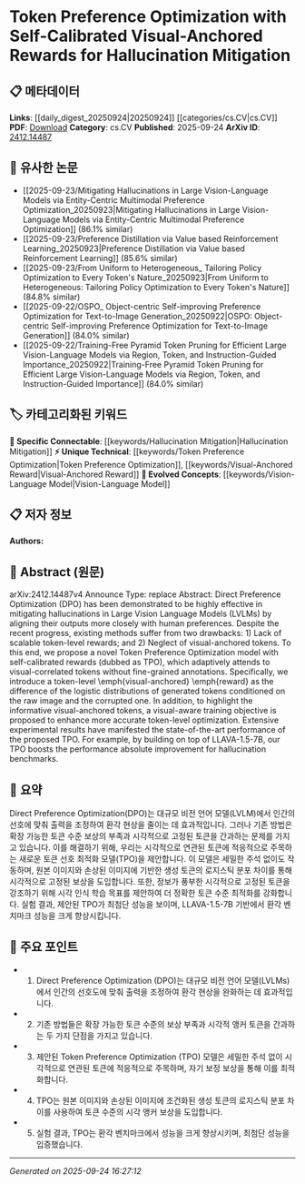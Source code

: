 <!-- KEYWORD_LINKING_METADATA:
{
  "processed_timestamp": "2025-09-24T16:27:12.358144",
  "vocabulary_version": "1.0",
  "selected_keywords": [
    "Token Preference Optimization",
    "Visual-Anchored Reward",
    "Hallucination Mitigation",
    "Vision-Language Model"
  ],
  "rejected_keywords": [],
  "similarity_scores": {
    "Token Preference Optimization": 0.78,
    "Visual-Anchored Reward": 0.77,
    "Hallucination Mitigation": 0.75,
    "Vision-Language Model": 0.8
  },
  "extraction_method": "AI_prompt_based",
  "budget_applied": true,
  "candidates_json": {
    "candidates": [
      {
        "surface": "Token Preference Optimization",
        "canonical": "Token Preference Optimization",
        "aliases": [
          "TPO"
        ],
        "category": "unique_technical",
        "rationale": "This is a novel approach introduced in the paper, crucial for linking discussions on optimization techniques in vision-language models.",
        "novelty_score": 0.85,
        "connectivity_score": 0.65,
        "specificity_score": 0.88,
        "link_intent_score": 0.78
      },
      {
        "surface": "Visual-Anchored Reward",
        "canonical": "Visual-Anchored Reward",
        "aliases": [],
        "category": "unique_technical",
        "rationale": "This concept is central to the paper's contribution, focusing on token-level optimization linked to visual data.",
        "novelty_score": 0.82,
        "connectivity_score": 0.6,
        "specificity_score": 0.85,
        "link_intent_score": 0.77
      },
      {
        "surface": "Hallucination Mitigation",
        "canonical": "Hallucination Mitigation",
        "aliases": [],
        "category": "specific_connectable",
        "rationale": "This is a key problem addressed by the paper, relevant for linking to broader discussions on improving model outputs.",
        "novelty_score": 0.7,
        "connectivity_score": 0.78,
        "specificity_score": 0.8,
        "link_intent_score": 0.75
      },
      {
        "surface": "Vision-Language Model",
        "canonical": "Vision-Language Model",
        "aliases": [
          "LVLM"
        ],
        "category": "evolved_concepts",
        "rationale": "The paper builds on this concept, which is crucial for linking multimodal learning discussions.",
        "novelty_score": 0.55,
        "connectivity_score": 0.85,
        "specificity_score": 0.7,
        "link_intent_score": 0.8
      }
    ],
    "ban_list_suggestions": [
      "Direct Preference Optimization",
      "self-calibrated rewards"
    ]
  },
  "decisions": [
    {
      "candidate_surface": "Token Preference Optimization",
      "resolved_canonical": "Token Preference Optimization",
      "decision": "linked",
      "scores": {
        "novelty": 0.85,
        "connectivity": 0.65,
        "specificity": 0.88,
        "link_intent": 0.78
      }
    },
    {
      "candidate_surface": "Visual-Anchored Reward",
      "resolved_canonical": "Visual-Anchored Reward",
      "decision": "linked",
      "scores": {
        "novelty": 0.82,
        "connectivity": 0.6,
        "specificity": 0.85,
        "link_intent": 0.77
      }
    },
    {
      "candidate_surface": "Hallucination Mitigation",
      "resolved_canonical": "Hallucination Mitigation",
      "decision": "linked",
      "scores": {
        "novelty": 0.7,
        "connectivity": 0.78,
        "specificity": 0.8,
        "link_intent": 0.75
      }
    },
    {
      "candidate_surface": "Vision-Language Model",
      "resolved_canonical": "Vision-Language Model",
      "decision": "linked",
      "scores": {
        "novelty": 0.55,
        "connectivity": 0.85,
        "specificity": 0.7,
        "link_intent": 0.8
      }
    }
  ]
}
-->

# Token Preference Optimization with Self-Calibrated Visual-Anchored Rewards for Hallucination Mitigation

## 📋 메타데이터

**Links**: [[daily_digest_20250924|20250924]] [[categories/cs.CV|cs.CV]]
**PDF**: [Download](https://arxiv.org/pdf/2412.14487.pdf)
**Category**: cs.CV
**Published**: 2025-09-24
**ArXiv ID**: [2412.14487](https://arxiv.org/abs/2412.14487)

## 🔗 유사한 논문
- [[2025-09-23/Mitigating Hallucinations in Large Vision-Language Models via Entity-Centric Multimodal Preference Optimization_20250923|Mitigating Hallucinations in Large Vision-Language Models via Entity-Centric Multimodal Preference Optimization]] (86.1% similar)
- [[2025-09-23/Preference Distillation via Value based Reinforcement Learning_20250923|Preference Distillation via Value based Reinforcement Learning]] (85.6% similar)
- [[2025-09-23/From Uniform to Heterogeneous_ Tailoring Policy Optimization to Every Token's Nature_20250923|From Uniform to Heterogeneous: Tailoring Policy Optimization to Every Token's Nature]] (84.8% similar)
- [[2025-09-22/OSPO_ Object-centric Self-improving Preference Optimization for Text-to-Image Generation_20250922|OSPO: Object-centric Self-improving Preference Optimization for Text-to-Image Generation]] (84.0% similar)
- [[2025-09-22/Training-Free Pyramid Token Pruning for Efficient Large Vision-Language Models via Region, Token, and Instruction-Guided Importance_20250922|Training-Free Pyramid Token Pruning for Efficient Large Vision-Language Models via Region, Token, and Instruction-Guided Importance]] (84.0% similar)

## 🏷️ 카테고리화된 키워드
**🔗 Specific Connectable**: [[keywords/Hallucination Mitigation|Hallucination Mitigation]]
**⚡ Unique Technical**: [[keywords/Token Preference Optimization|Token Preference Optimization]], [[keywords/Visual-Anchored Reward|Visual-Anchored Reward]]
**🚀 Evolved Concepts**: [[keywords/Vision-Language Model|Vision-Language Model]]

## 📋 저자 정보

**Authors:** 

## 📄 Abstract (원문)

arXiv:2412.14487v4 Announce Type: replace 
Abstract: Direct Preference Optimization (DPO) has been demonstrated to be highly effective in mitigating hallucinations in Large Vision Language Models (LVLMs) by aligning their outputs more closely with human preferences. Despite the recent progress, existing methods suffer from two drawbacks: 1) Lack of scalable token-level rewards; and 2) Neglect of visual-anchored tokens. To this end, we propose a novel Token Preference Optimization model with self-calibrated rewards (dubbed as TPO), which adaptively attends to visual-correlated tokens without fine-grained annotations. Specifically, we introduce a token-level \emph{visual-anchored} \emph{reward} as the difference of the logistic distributions of generated tokens conditioned on the raw image and the corrupted one. In addition, to highlight the informative visual-anchored tokens, a visual-aware training objective is proposed to enhance more accurate token-level optimization. Extensive experimental results have manifested the state-of-the-art performance of the proposed TPO. For example, by building on top of LLAVA-1.5-7B, our TPO boosts the performance absolute improvement for hallucination benchmarks.

## 📝 요약

Direct Preference Optimization(DPO)는 대규모 비전 언어 모델(LVLM)에서 인간의 선호에 맞춰 출력을 조정하여 환각 현상을 줄이는 데 효과적입니다. 그러나 기존 방법은 확장 가능한 토큰 수준 보상의 부족과 시각적으로 고정된 토큰을 간과하는 문제를 가지고 있습니다. 이를 해결하기 위해, 우리는 시각적으로 연관된 토큰에 적응적으로 주목하는 새로운 토큰 선호 최적화 모델(TPO)을 제안합니다. 이 모델은 세밀한 주석 없이도 작동하며, 원본 이미지와 손상된 이미지에 기반한 생성 토큰의 로지스틱 분포 차이를 통해 시각적으로 고정된 보상을 도입합니다. 또한, 정보가 풍부한 시각적으로 고정된 토큰을 강조하기 위해 시각 인식 학습 목표를 제안하여 더 정확한 토큰 수준 최적화를 강화합니다. 실험 결과, 제안된 TPO가 최첨단 성능을 보이며, LLAVA-1.5-7B 기반에서 환각 벤치마크 성능을 크게 향상시킵니다.

## 🎯 주요 포인트

- 1. Direct Preference Optimization (DPO)는 대규모 비전 언어 모델(LVLMs)에서 인간의 선호도에 맞춰 출력을 조정하여 환각 현상을 완화하는 데 효과적입니다.
- 2. 기존 방법들은 확장 가능한 토큰 수준의 보상 부족과 시각적 앵커 토큰을 간과하는 두 가지 단점을 가지고 있습니다.
- 3. 제안된 Token Preference Optimization (TPO) 모델은 세밀한 주석 없이 시각적으로 연관된 토큰에 적응적으로 주목하며, 자기 보정 보상을 통해 이를 최적화합니다.
- 4. TPO는 원본 이미지와 손상된 이미지에 조건화된 생성 토큰의 로지스틱 분포 차이를 사용하여 토큰 수준의 시각 앵커 보상을 도입합니다.
- 5. 실험 결과, TPO는 환각 벤치마크에서 성능을 크게 향상시키며, 최첨단 성능을 입증했습니다.


---

*Generated on 2025-09-24 16:27:12*